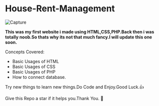 # House-Rent-Management

![Capture](https://user-images.githubusercontent.com/37986610/99406055-a9853c80-2917-11eb-8a9d-8dcf17cad941.PNG)

**This was my first website i made using HTML,CSS,PHP.Back then i was totally noob.So thats why its not that much fancy.I will update this one soon.**

Concepts Covered:
  - Basic Usages of HTML
  - Basic Usages of CSS
  - Basic Usages of PHP
  - How to connect database.


Try new things to learn new things.Do Code and Enjoy.Good Luck.👍

Give this Repo a star if it helps you.Thank You. 💙
